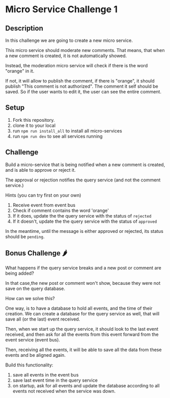 # Micro Service Challenge 1

## Description

In this challenge we are going to create a new micro service.

This micro service should moderate new comments. That means, that when a new comment is created, it is not automatically showed.

Instead, the moderation micro service will check if there is the word "orange" in it.

If not, it will allow to publish the comment, if there is "orange", it should publish "This comment is not authorized". The comment it self should be saved.
So if the user wants to edit it, the user can see the entire comment.

## Setup

1. Fork this repository.
2. clone it to your local
3. run `npm run install_all` to install all micro-services
4. run `npm run dev` to see all services running

## Challenge

Build a micro-service that is being notified when a new comment is created, and is able to approve or reject it.

The approval or rejection notifies the query service (and not the comment service.)

Hints (you can try first on your own)

1.  Receive event from event bus
1.  Check if comment contains the word 'orange'
1.  If it does, update the the query service with the status of `rejected`
1.  If it doesn't, update the the query service with the status of `approved`

In the meantime, until the message is either approved or rejected, its status should be `pending`.

## Bonus Challenge 🌶

What happens if the query service breaks and a new post or comment are being added?

In that case,the new post or comment won't show, because they were not save on the query database.

How can we solve this?

One way, is to have a database to hold all events, and the time of their creation. We can create a database for the query service as well, that will save all (or the last) event received.

Then, when we start up the query service, it should look to the last event received, and then ask for all the events from this event forward from the event service (event bus).

Then, receiving all the events, it will be able to save all the data from these events and be aligned again.

Build this functionality:

1. save all events in the event bus
1. save last event time in the query service
1. on startup, ask for all events and update the database according to all events not received when the service was down.
